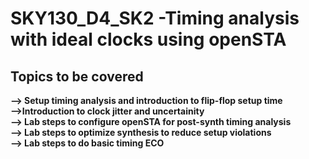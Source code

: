 #  SKY130_D4_SK2 -Timing analysis with ideal clocks using openSTA
##  Topics to be covered
**--> Setup timing analysis and introduction to flip-flop setup time**   
**-->Introduction to clock jitter and uncertainity**  
**--> Lab steps to configure openSTA for post-synth timing analysis**    
**--> Lab steps to optimize synthesis to reduce setup violations**    
**--> Lab steps to do basic timing ECO**    




